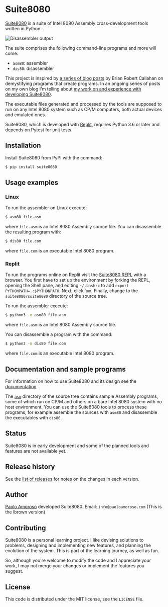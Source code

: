 # Suite8080

[Suite8080](https://github.com/pamoroso/suite8080) is a suite of Intel 8080 Assembly cross-development tools written in Python.

![Disassembler output](https://raw.githubusercontent.com/pamoroso/suite8080/master/suite8080.jpg)

The suite comprises the following command-line programs and more will come:

* `asm80`: assembler
* `dis80`: disassembler

This project is inspired by [a series of blog posts](https://briancallahan.net/blog/20210407.html) by Brian Robert Callahan on demystifying programs that create programs. In an ongoing series of posts on my own blog I'm telling about [my work on and experience with developing Suite8080](https://blog.paoloamoroso.com/search/label/Suite8080).

The executable files generated and processed by the tools are supposed to run on any Intel 8080 system such as CP/M computers, both actual devices and emulated ones.

Suite8080, which is developed with [Replit](https://replit.com), requires Python 3.6 or later and depends on Pytest for unit tests.


## Installation

Install Suite8080 from PyPI with the command:

```bash
$ pip install suite8080
```


## Usage examples

### Linux

To run the assembler on Linux execute:

```bash
$ asm80 file.asm
```

where `file.asm` is an Intel 8080 Assembly source file. You can disassemble the resulting program with:

```bash
$ dis80 file.com
```

where `file.com` is an executable Intel 8080 program.


### Replit

To run the programs online on Replit visit the [Suite8080 REPL](https://replit.com/@PaoloAmoroso/suite8080) with a browser. You first have to set up the environment by forking the REPL, opening the Shell pane, and editing `~/.bashrc` to add `export PYTHONPATH=.:$PYTHONPATH`. Next, click `Run`. Finally, change to the `suite8080/suite8080` directory of the source tree.

To run the assembler execute:
```bash
$ python3 -m asm80 file.asm
```
where `file.asm` is an Intel 8080 Assembly source file.

You can disassemble a program with the command:

```bash
$ python3 -m dis80 file.com
```

where `file.com` is an executable Intel 8080 program.




## Documentation and sample programs

For information on how to use Suite8080 and its design see the [documentation](https://suite8080.readthedocs.io).

The [`asm`](https://github.com/pamoroso/suite8080/tree/master/asm) directory of the source tree contains sample Assembly programs, some of which run on CP/M and others on a bare Intel 8080 system with no host environment. You can use the Suite8080 tools to process these programs, for example assemble the sources with `asm80` and disassemble the executables with `dis80`.


## Status

Suite8080 is in early development and some of the planned tools and features are not available yet.


## Release history

See the [list of releases](https://github.com/pamoroso/suite8080/releases) for notes on the changes in each version.


## Author

[Paolo Amoroso](https://www.paoloamoroso.com/) developed Suite8080. Email: `info@paoloamoroso.com`
(This is the lbrown version)

## Contributing

Suite8080 is a personal learning project. I like devising solutions to problems, designing and implementing new features, and planning the evolution of the system. This is part of the learning journey, as well as fun.

So, although you're welcome to modify the code and I appreciate your work, I may not merge your changes or implement the features you suggest.


## License

This code is distributed under the MIT license, see the `LICENSE` file.
